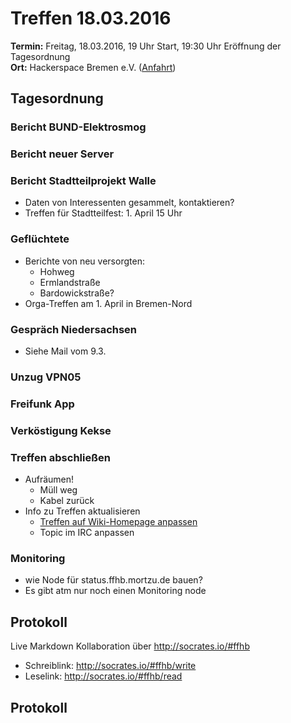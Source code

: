 # Treffen 18.03.2016
**Termin:** Freitag, 18.03.2016, 19 Uhr Start, 19:30 Uhr Eröffnung der Tagesordnung  
**Ort:** Hackerspace Bremen e.V. ([Anfahrt](https://www.hackerspace-bremen.de/anfahrt/))

## Tagesordnung

### Bericht BUND-Elektrosmog

### Bericht neuer Server

### Bericht Stadtteilprojekt Walle
* Daten von Interessenten gesammelt, kontaktieren?
* Treffen für Stadtteilfest: 1. April 15 Uhr

### Geflüchtete

* Berichte von neu versorgten:
  * Hohweg
  * Ermlandstraße
  * Bardowickstraße?
* Orga-Treffen am 1. April in Bremen-Nord

### Gespräch Niedersachsen

* Siehe Mail vom 9.3.

### Unzug VPN05

### Freifunk App

### Verköstigung Kekse

### Treffen abschließen
* Aufräumen!
  * Müll weg
  * Kabel zurück
* Info zu Treffen aktualisieren
  * [Treffen auf Wiki-Homepage anpassen](Home)
  * Topic im IRC anpassen

### Monitoring
* wie Node für status.ffhb.mortzu.de bauen?
* Es gibt atm nur noch einen Monitoring node

## Protokoll
Live Markdown Kollaboration über http://socrates.io/#ffhb
* Schreiblink: http://socrates.io/#ffhb/write
* Leselink: http://socrates.io/#ffhb/read

## Protokoll
